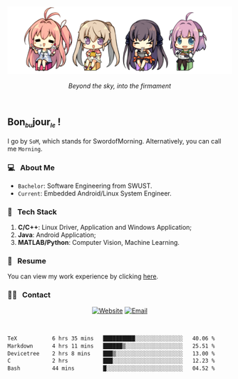 <img src="./pic/Aokana.png">
<p align="center"><em>Beyond the sky, into the firmament</em></p>

<br/>

## Bon<sub><em><font size=2>bu</font></em></sub>jour<sub><em><font size=2>le</font></em></sub> !

I go by `SoM`, which stands for SwordofMorning. Alternatively, you can call me `Morning`.

### 💻 &nbsp; About Me

- `Bachelor`: Software Engineering from SWUST.
- `Current`: Embedded Android/Linux System Engineer.

### 🔧 &nbsp; Tech Stack

1. **C/C++**: Linux Driver, Application and Windows Application;
2. **Java**: Android Application;
3. **MATLAB/Python**: Computer Vision, Machine Learning.

### 📝 &nbsp; Resume

You can view my work experience by clicking <a href="https://swordofmorning.com/index.php/contact/">here</a>.

### 🤝🏻 &nbsp; Contact

<p align="center">
<a href="https://swordofmorning.com/"><img alt="Website" src="https://img.shields.io/badge/Website-swordofmorning.com-blue?style=flat-square&logo=google-chrome"></a>
<a href="mailto:master@xiaojintao.email
"><img alt="Email" src="https://img.shields.io/badge/Email-master@xiaojintao.email-blue?style=flat-square&logo=gmail"></a>
</p>

<br/>

<!--START_SECTION:waka-->

```txt
TeX           6 hrs 35 mins   ██████████░░░░░░░░░░░░░░░   40.06 %
Markdown      4 hrs 11 mins   ██████▒░░░░░░░░░░░░░░░░░░   25.51 %
Devicetree    2 hrs 8 mins    ███▒░░░░░░░░░░░░░░░░░░░░░   13.00 %
C             2 hrs           ███░░░░░░░░░░░░░░░░░░░░░░   12.23 %
Bash          44 mins         █░░░░░░░░░░░░░░░░░░░░░░░░   04.52 %
```

<!--END_SECTION:waka-->
